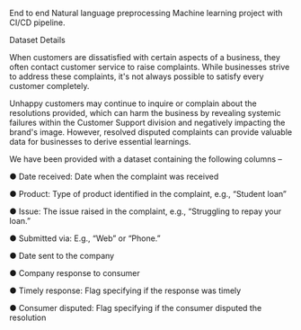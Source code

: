 End to end Natural language preprocessing Machine learning project with CI/CD pipeline.

Dataset Details

When customers are dissatisfied with certain aspects of a business, they often contact customer service to raise complaints. While businesses strive to address these complaints, it's not always possible to satisfy every customer completely.

Unhappy customers may continue to inquire or complain about the resolutions provided, which can harm the business by revealing systemic failures within the Customer Support division and negatively impacting the brand's image. However, resolved disputed complaints can provide valuable data for businesses to derive essential learnings.

We have been provided with a dataset containing the following columns –

● Date received: Date when the complaint was received

● Product: Type of product identified in the complaint, e.g., “Student loan”

● Issue: The issue raised in the complaint, e.g., “Struggling to repay your loan.”

● Submitted via: E.g., “Web” or “Phone.”

● Date sent to the company

● Company response to consumer

● Timely response: Flag specifying if the response was timely

● Consumer disputed: Flag specifying if the consumer disputed the resolution

